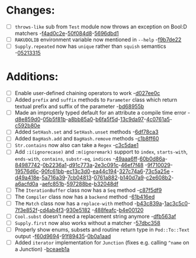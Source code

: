 
#  Changes:
 * [ ] `throws-like` sub from `Test` module now throws an exception on
      Bool:D matchers -[f4ad0c2e](https://github.com/rakudo/rakudo/commit/f4ad0c2e)-[50f084d8](https://github.com/rakudo/rakudo/commit/50f084d8)-[5696dbd1](https://github.com/rakudo/rakudo/commit/5696dbd1)
 * [ ] `RAKUDOLIB` environment variable now mentioned in `--help` -[f9b7de22](https://github.com/rakudo/rakudo/commit/f9b7de22)
 * [ ] `Supply.repeated` now has `unique` rather than `squish` semantics -[05213315](https://github.com/rakudo/rakudo/commit/05213315) 
#  Additions:
 * [ ] Enable user-defined chaining operators to work -[d027ee0c](https://github.com/rakudo/rakudo/commit/d027ee0c)
 * [ ] Added `prefix` and `suffix` methods to `Parameter` class which return
      textual prefix and suffix of the parameter -[bd68955b](https://github.com/rakudo/rakudo/commit/bd68955b)
 * [ ] Made an improperly typed default for an attribute a compile time error
      -[d8e859d0](https://github.com/rakudo/rakudo/commit/d8e859d0)-[05b5f81b](https://github.com/rakudo/rakudo/commit/05b5f81b)-[a8bb85a0](https://github.com/rakudo/rakudo/commit/a8bb85a0)-[b6fa5f5d](https://github.com/rakudo/rakudo/commit/b6fa5f5d)-[13c9da97](https://github.com/rakudo/rakudo/commit/13c9da97)-[4c0761a5](https://github.com/rakudo/rakudo/commit/4c0761a5)-[c592b80e](https://github.com/rakudo/rakudo/commit/c592b80e)
 * [ ] Added `SetHash.set` and `SetHash.unset` methods -[6df78ca3](https://github.com/rakudo/rakudo/commit/6df78ca3)
 * [ ] Added `BagHash.add` and `BagHash.remove` methods -[c1b8ff60](https://github.com/rakudo/rakudo/commit/c1b8ff60)
 * [ ] `Str.contains` now also can take a `Regex` -[c3c5dae1](https://github.com/rakudo/rakudo/commit/c3c5dae1)
 * [ ] Add `:i(ignorecase)` and `:m(ignoremark)` support to
      `index`, `starts-with`, `ends-with`, `contains`, `substr-eq`, `indices`
      -[49aaa6ff](https://github.com/rakudo/rakudo/commit/49aaa6ff)-[60b0d86a](https://github.com/rakudo/rakudo/commit/60b0d86a)-[84987742](https://github.com/rakudo/rakudo/commit/84987742)-[0b2236a1](https://github.com/rakudo/rakudo/commit/0b2236a1)-[d91c773a](https://github.com/rakudo/rakudo/commit/d91c773a)-[2e3c091c](https://github.com/rakudo/rakudo/commit/2e3c091c)-[46ef7f48](https://github.com/rakudo/rakudo/commit/46ef7f48)
      -[9f710029](https://github.com/rakudo/rakudo/commit/9f710029)-[19576d6c](https://github.com/rakudo/rakudo/commit/19576d6c)-[90fc61bb](https://github.com/rakudo/rakudo/commit/90fc61bb)-[ec13c3d0](https://github.com/rakudo/rakudo/commit/ec13c3d0)-[ea44c194](https://github.com/rakudo/rakudo/commit/ea44c194)-[327c74a6](https://github.com/rakudo/rakudo/commit/327c74a6)-[73c5a25e](https://github.com/rakudo/rakudo/commit/73c5a25e)
      -[d49a418e](https://github.com/rakudo/rakudo/commit/d49a418e)-[5a716a39](https://github.com/rakudo/rakudo/commit/5a716a39)-[7cb04813](https://github.com/rakudo/rakudo/commit/7cb04813)-[0761a882](https://github.com/rakudo/rakudo/commit/0761a882)-[b140d7a9](https://github.com/rakudo/rakudo/commit/b140d7a9)-[c2e608b2](https://github.com/rakudo/rakudo/commit/c2e608b2)-[a6acfd0a](https://github.com/rakudo/rakudo/commit/a6acfd0a)
      -[aefc851b](https://github.com/rakudo/rakudo/commit/aefc851b)-[597288be](https://github.com/rakudo/rakudo/commit/597288be)-[b32048df](https://github.com/rakudo/rakudo/commit/b32048df)
 * [ ] The `IterationBuffer` class now has a `Seq` method -[c87f5df9](https://github.com/rakudo/rakudo/commit/c87f5df9)
 * [ ] The `Compiler` class now has a `backend` method -[61b416ed](https://github.com/rakudo/rakudo/commit/61b416ed)
 * [ ] The `Match` class now has a `replace-with` method
      -[b43c839a](https://github.com/rakudo/rakudo/commit/b43c839a)-[1ac3c5c0](https://github.com/rakudo/rakudo/commit/1ac3c5c0)-[7f3e852f](https://github.com/rakudo/rakudo/commit/7f3e852f)-[cd4ab4f3](https://github.com/rakudo/rakudo/commit/cd4ab4f3)-[930e5182](https://github.com/rakudo/rakudo/commit/930e5182)
      -[488feafc](https://github.com/rakudo/rakudo/commit/488feafc)-[b4e00120](https://github.com/rakudo/rakudo/commit/b4e00120)
 * [ ] `Cool.subst` doesn't need a replacement string anymore -[dfb563af](https://github.com/rakudo/rakudo/commit/dfb563af)
 * [ ] `Supply.first` now also works without a matcher -[57dbc358](https://github.com/rakudo/rakudo/commit/57dbc358)
 * [ ] Properly show enums, subsets and routine return type in `Pod::To::Text` output
      -[f60d9694](https://github.com/rakudo/rakudo/commit/f60d9694)-[91f89435](https://github.com/rakudo/rakudo/commit/91f89435)-[0b0a1aad](https://github.com/rakudo/rakudo/commit/0b0a1aad)
 * [ ] Added `iterator` implementation for `Junction` (fixes e.g. calling `^name` on a Junction) -[bceaeb1a](https://github.com/rakudo/rakudo/commit/bceaeb1a)